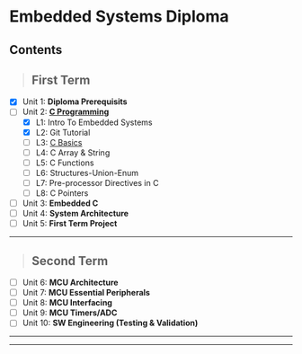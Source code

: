 # Embedded Systems Diploma

## Contents
> ## First Term

* [x] Unit 1: **Diploma Prerequisits**
* [ ] Unit 2: [**C Programming**](https://github.com/Lobna-ElFadali/Embedded-Systems_Diploma/tree/main/U2_C-Programming "https://github.com/Lobna-ElFadali/Embedded-Systems_Diploma/tree/main/U2_C-Programming")
    * [x] L1: Intro To Embedded Systems
    * [x] L2: Git Tutorial
    * [ ] L3: [C Basics](https://github.com/Lobna-ElFadali/Embedded-Systems_Diploma/tree/main/U2_C-Programming/L3_C-Basics "https://github.com/Lobna-ElFadali/Embedded-Systems_Diploma/tree/main/U2_C-Programming/L3_C-Basics")
    * [ ] L4: C Array & String
    * [ ] L5: C Functions
    * [ ] L6: Structures-Union-Enum
    * [ ] L7: Pre-processor Directives in C
    * [ ] L8: C Pointers
* [ ] Unit 3: **Embedded C**
* [ ] Unit 4: **System Architecture**
* [ ] Unit 5: **First Term Project**
---
> ## Second Term

* [ ] Unit 6: **MCU Architecture**
* [ ] Unit 7: **MCU Essential Peripherals**
* [ ] Unit 8: **MCU Interfacing**
* [ ] Unit 9: **MCU Timers/ADC**
* [ ] Unit 10: **SW Engineering (Testing & Validation)**
---
---


